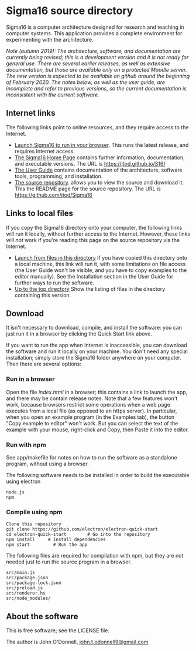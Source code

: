 # Sigma16 source directory

Sigma16 is a computer architecture designed for research and teaching
in computer systems.  This application provides a complete environment
for experimenting with the architecture.

*Note (autumn 2019): The architecture, software, and documentation are
currently being revised; this is a development version and it is not
ready for general use.  There are several earlier releases, as well as
extensive documentation, but those are available only on a protected
Moodle server.  The new version is expected to be available on github
around the beginning of February 2020.  The notes below, as well as
the user guide, are incomplete and refer to previous versions, so the
current documentation is inconsistent with the current software.*

## Internet links

The following links point to online resources, and they require access
to the Internet.

* [Launch Sigma16 to run in your
  browser](https://jtod.github.io/S16/dev/app/Sigma16.html).  This
  runs the latest release, and requires Internet access.
* [The Sigma16 Home Page](https://jtod.github.io/S16/) contains
  further information, documentation, and executable versions.  The
  URL is https://jtod.github.io/S16/
* [The User
  Guide](https://jtod.github.io/S16/dev/app/doc/html/userguide.html)
  contains documentation of the architecture, software tools,
  programming, and installation.
* [The source repository](https://github.com/jtod/Sigma16).  allows
  you to view the source and download it.  This the README page for
  the source repository.  The URL is https://github.com/jtod/Sigma16

## Links to local files

If you copy the Sigma16 directory onto your computer, the following
links will run it locally, without further access to the Internet.
However, these links will *not* work if you're reading this page on
the source repository via the Internet.

* [Launch from files in this directory](./app/Sigma16.html) If you
  have copied this directory onto a local machine, this link will run
  it, with some limitations on file access (the User Guide won't be
  visible, and you have to copy examples to the editor manually).  See
  the Installation section in the User Guide for further ways to run
  the software.
* [Up to the top directory](./) Show the listing of files in the
  directory containing this version.

## Download

It isn't necessary to download, compile, and install the software: you
can just run it in a browser by clicking the Quick Start link above.

If you want to run the app when Internet is inaccessible, you can
download the software and run it locally on your machine.  You don't
need any special installation; simply store the Sigma16 folder
anywhere on your computer.  Then there are several options:

### Run in a browser

Open the file *index.html* in a browser; this contains a link to
launch the app, and there may be contain release notes.  Note that a
few features won't work, because browsers restrict some operations
when a web page executes from a local file (as opposed to an https
server).  In particular, when you open an example program (in the
Examples tab), the button "Copy example to editor" won't work.  But
you can select the text of the example with your mouse, right-click
and Copy, then Paste it into the editor.

### Run with npm

See app/makefile for notes on how to run the software as a standalone
program, without using a browser.


The following software needs to be installed in order to build the
executable using electron

    node.js
    npm

### Compile using npm

    Clone this repository
    git clone https://github.com/electron/electron-quick-start
    cd electron-quick-start        # Go into the repository
    npm install     # Install dependencies
    npm start         # Run the app

The following files are required for compilation with npm, but they
are not needed just to run the source program in a browser.

    src/main.js
    src/package.json
    src/package-lock.json
    src/preload.js
    src/renderer.hs
    src/node_modules/

## About the software

This is free software; see the LICENSE file.

The author is John O'Donnell, john.t.odonnell9@gmail.com
